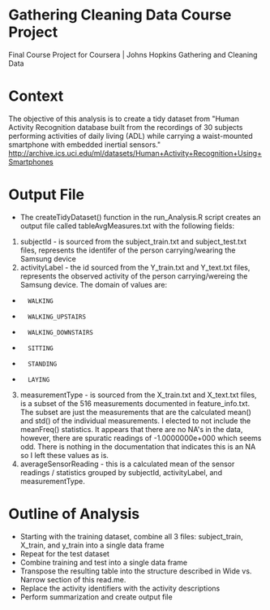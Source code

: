 # Gathering Cleaning Data Course Project
Final Course Project for Coursera | Johns Hopkins Gathering and Cleaning Data

# Context
The objective of this analysis is to create a tidy dataset from "Human Activity Recognition database built from the recordings of 30 subjects performing activities of daily living (ADL) while carrying a waist-mounted smartphone with embedded inertial sensors."
http://archive.ics.uci.edu/ml/datasets/Human+Activity+Recognition+Using+Smartphones

# Output File
- The createTidyDataset() function in the run_Analysis.R script creates an output file called tableAvgMeasures.txt with the following fields:
1. subjectId - is sourced from the subject_train.txt and subject_test.txt files, represents the identifer of the person carrying/wearing the Samsung device
2. activityLabel - the id sourced from the Y_train.txt and Y_text.txt files, represents the observed activity of the person carrying/wereing the Samsung device.  The domain of values are:
  *       WALKING
  *       WALKING_UPSTAIRS
  *       WALKING_DOWNSTAIRS
  *       SITTING
  *       STANDING
  *       LAYING
3. measurementType - is sourced from the X_train.txt and X_text.txt files, is a subset of the 516 measurements documented in feature_info.txt.  The subset are just the measurements that are the calculated mean() and std() of the individual measurements.  I elected to not include the meanFreq() statistics. It appears that there are no NA's in the data, however, there are spuratic readings of -1.0000000e+000 which seems odd.  There is nothing in the documentation that indicates this is an NA so I left these values as is.
4. averageSensorReading - this is a calculated mean of the sensor readings / statistics grouped by subjectId, activityLabel, and measurementType. 

# Outline of Analysis
- Starting with the training dataset, combine all 3 files: subject_train, X_train, and y_train into a single data frame
- Repeat for the test dataset
- Combine training and test into a single data frame
- Transpose the resulting table into the structure described in Wide vs. Narrow section of this read.me.
- Replace the activity identifiers with the activity descriptions 
- Perform summarization and create output file